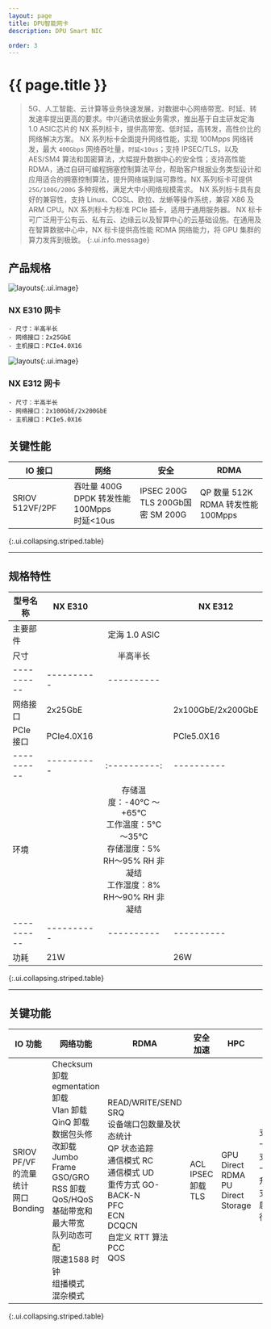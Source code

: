 ```yaml
---
layout: page
title: DPU智能网卡
description: DPU Smart NIC

order: 3
---
```

# {{ page.title }}

> 5G、人工智能、云计算等业务快速发展，对数据中心网络带宽、时延、转发速率提出更高的要求。中兴通讯依据业务需求，推出基于自主研发定海 1.0 ASIC芯片的 NX 系列标卡，提供高带宽、低时延，高转发，高性价比的网络解决方案。
NX 系列标卡全面提升网络性能，实现 100Mpps 网络转发，最大 `400Gbps` 网络吞吐量，`时延<10us`；支持 IPSEC/TLS，以及 AES/SM4 算法和国密算法，大幅提升数据中心的安全性；支持高性能 RDMA，通过自研可编程拥塞控制算法平台，帮助客户根据业务类型设计和应用适合的拥塞控制算法，提升网络端到端可靠性。NX 系列标卡可提供 `25G/100G/200G` 多种规格，满足大中小网络规模需求。 NX 系列标卡具有良好的兼容性，支持 Linux、CGSL、欧拉、龙蜥等操作系统，兼容 X86 及 ARM CPU。NX 系列标卡为标准 PCIe 插卡，适用于通用服务器。
NX 标卡可广泛用于公有云、私有云、边缘云以及智算中心的云基础设施。在通用及在智算数据中心中，NX 标卡提供高性能 RDMA 网络能力，将 GPU 集群的算力发挥到极致。
{:.ui.info.message}

## 产品规格

![layouts](image1.png "NX E310"){:.ui.image}

### NX E310 网卡
    - 尺寸：半高半长
    - 网络接口：2x25GbE
    - 主机接口：PCIe4.0X16

![layouts](image2.png "NX E312"){:.ui.image}

### NX E312 网卡
    - 尺寸：半高半长
    - 网络接口：2x100GbE/2x200GbE
    - 主机接口：PCIe5.0X16


## 关键性能

|  <b>IO 接口</b> |  <b>网络</b> | <b>安全</b> | <b>RDMA</b>  |
|----------|----------|----------|----------|
| SRIOV 512VF/2PF  |  吞吐量 400G<br>DPDK 转发性能 100Mpps<br>时延<10us | IPSEC 200G<br>TLS 200Gb<r>国密 SM 200G |  QP 数量 512K<br>RDMA 转发性能 100Mpps  |
{:.ui.collapsing.striped.table}

---

## 规格特性

| <b>型号名称</b> | <b>NX E310</b> |    | <b>NX E312</b> |
|----------|----------|:----------:|----------|
| 主要部件 |    |  定海 1.0 ASIC |   |
| 尺寸 |    | 半高半长 | |
|----------|----------|----------|
| 网络接口 |  2x25GbE | |  2x100GbE/2x200GbE |
| PCIe 接口 |  PCIe4.0X16 | |  PCIe5.0X16 |
|----------|----------|:----------:|----------|
| 环境 |    | 存储温度：-40°C ～ +65°C<br>工作温度：5℃～35℃<br>存储湿度：5% RH～95% RH 非凝结<br>工作湿度：8% RH～90% RH 非凝结 |    |
|----------|----------|----------|----------|
| 功耗 | 21W |  | 26W |
{:.ui.collapsing.striped.table}

---

## 关键功能

| <b>IO 功能</b> | <b>网络功能</b> | <b>RDMA</b> | <b>安全加速</b> | <b>HPC</b> | <b>运维管理</b> |
|----------|----------|----------|----------|----------|----------|
| SRIOV<br>PF/VF 的流量统计<br>网口 Bonding | Checksum 卸载<br>egmentation 卸载<br>Vlan 卸载<br>QinQ 卸载<br>数据包头修改卸载<br>Jumbo Frame<br>GSO/GRO<br>RSS 卸载<br>QoS/HQoS<br>基础带宽和最大带宽<br>队列动态可配<br>限速1588 时钟<br>组播模式<br>混杂模式 | READ/WRITE/SEND<br>SRQ<br>设备端口包数量及状态统计<br>QP 状态追踪<br>通信模式 RC<br>通信模式 UD<br>重传方式 GO-BACK-N<br>PFC<br>ECN<br>DCQCN<br>自定义 RTT 算法<br>PCC<br>QOS | ACL<br>IPSEC 卸载<br>TLS | GPU Direct RDMA<br>PU Direct Storage | 支持网卡自检<br>支持网卡固件升级<br>支持预启动执行环境（PXE） |
{:.ui.collapsing.striped.table}

